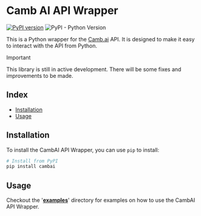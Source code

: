 <!-- omit from toc -->
# Camb AI API Wrapper

[![PyPI version](https://badge.fury.io/py/cambai.svg)](https://badge.fury.io/py/cambai)
![PyPI - Python Version](https://img.shields.io/pypi/pyversions/cambai)

This is a Python wrapper for the [Camb.ai](https://camb.ai) API. It is designed to make it easy to interact with the API from Python.

> [!IMPORTANT]
> This library is still in active development.
> There will be some fixes and improvements to be made.

<!-- omit from toc -->
## Index

- [Installation](#installation)
- [Usage](#usage)

## Installation

To install the CambAI API Wrapper, you can use `pip` to install:

```bash
# Install from PyPI
pip install cambai
```

## Usage

Checkout the '[**examples**](https://github.com/cr2007/cambai-python/tree/master/examples)' directory for examples on how to use the CambAI API Wrapper.
